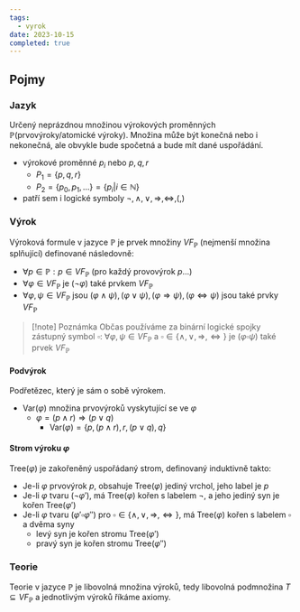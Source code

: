 ```yaml
---
tags:
  - vyrok
date: 2023-10-15
completed: true
---
```

## Pojmy

### Jazyk

Určený neprázdnou množinou výrokových proměnných $\mathbb{P}$(prvovýroky/atomické výroky). Množina může být konečná nebo i nekonečná, ale obvykle bude spočetná a bude mít dané uspořádání.

- výrokové proměnné $p_i$ nebo $p,q,r$
	- $P_1 = \{p,q,r\}$
	- $P_2 = \{p_0,p_1,\dots\} = \{p_i | i \in \mathbb{N}\}$
- patří sem i logické symboly $\lnot,\land,\lor, \Rightarrow, \Leftrightarrow, (, )$

### Výrok

Výroková formule v jazyce $\mathbb{P}$ je prvek množiny $VF_{\mathbb{P}}$ (nejmenší množina splňující) definované následovně:
- $\forall p \in \mathbb{P}: p \in VF_{\mathbb{P}}$ (pro každý provovýrok $p\dots$)
- $\forall \varphi \in VF_{\mathbb{P}}$ je $(\lnot \varphi)$ také prvkem $VF_{\mathbb{P}}$
- $\forall \varphi,\psi \in VF_{\mathbb{P}}$ jsou $(\varphi \land \psi), (\varphi \lor \psi), (\varphi \Rightarrow \psi), (\varphi \Leftrightarrow \psi)$ jsou také prvky $VF_{\mathbb{P}}$

> [!note] Poznámka
> Občas používáme za binární logické spojky zástupný symbol $\square$:
> $\forall \varphi, \psi \in VF_{\mathbb{P}}$ a $\square \in \{\land,\lor, \Rightarrow, \Leftrightarrow\}$  je $(\varphi \square \psi)$ také prvek $VF_{\mathbb{P}}$

#### Podvýrok

Podřetězec, který je sám o sobě výrokem.

- $\text{Var}(\varphi)$ množina prvovýroků vyskytující se ve $\varphi$
	- $\varphi = (p \land r) \Rightarrow (p \lor q)$
		- $\text{Var}(\varphi) = \{p, (p \land r), r, (p \lor q),q\}$	

#### Strom výroku $\varphi$

$\text{Tree}(\varphi)$ je zakořeněný uspořádaný strom, definovaný induktivně takto:
- Je-li $\varphi$ prvovýrok $p$, obsahuje $\text{Tree}(\varphi)$ jediný vrchol, jeho label je $p$
- Je-li $\varphi$ tvaru $(\lnot\varphi')$, má $\text{Tree}(\varphi)$ kořen s labelem $\lnot$, a jeho jediný syn je kořen $\text{Tree}(\varphi')$
- Je-li $\varphi$ tvaru $(\varphi' \square \varphi'')$ pro $\square \in \{\land,\lor, \Rightarrow, \Leftrightarrow\}$, má $\text{Tree}(\varphi)$ kořen s labelem $\square$ a dvěma syny
	- levý syn je kořen stromu $\text{Tree}(\varphi')$
	- pravý syn je kořen stromu $\text{Tree}(\varphi'')$

### Teorie

Teorie v jazyce $\mathbb{P}$ je libovolná množina výroků, tedy libovolná podmnožina $T \subseteq VF_{\mathbb{P}}$ a jednotlivým výroků říkáme axiomy.

